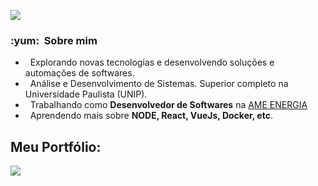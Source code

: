 ![](https://komarev.com/ghpvc/?username=Vitorbelo&color=006bed)

<h3> :yum: &nbsp;Sobre mim </h3>

-  &nbsp; Explorando novas tecnologias e desenvolvendo soluções e automações de softwares.
-  &nbsp; Análise e Desenvolvimento de Sistemas. Superior completo na Universidade Paulista (UNIP).
-  &nbsp; Trabalhando como **Desenvolvedor de Softwares** na <a href="https://www.amenergia.com.br">AME ENERGIA</a>
-  &nbsp; Aprendendo mais sobre **NODE, React, VueJs, Docker, etc**.

<h2> Meu Portfólio: </h2>
<a href="https://vitorbelo.github.io/Portfolio-VitorBelo/" target="https://vitorbelo.github.io/Portfolio-VitorBelo/"><img src="https://img.shields.io/badge/website-000000?style=for-the-badge&logo=About.me&logoColor=white" target="_blank"></a> 
